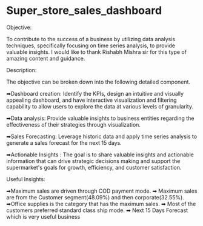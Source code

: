 # Super_store_sales_dashboard
Objective:

To contribute to the success of a business by utilizing data analysis techniques, specifically focusing on time series analysis, to provide valuable insights.
I would like to thank Rishabh Mishra  sir for this type of amazing content and guidance.

Description:

The objective can be broken down into the following detailed component.

➡Dashboard creation:
Identify the KPIs, design an intuitive and visually appealing dashboard, and have interactive visualization and filtering capability to allow users to explore the data at various levels of granularity.

➡Data analysis:
Provide valuable insights to business entities regarding the effectiveness of their strategies through visualization.

➡Sales Forecasting:
Leverage historic data and apply time series analysis to generate a sales forecast for the next 15 days.

➡Actionable Insights :
The goal is to share valuable insights and actionable information that can drive strategic decisions making and support the supermarket's goals for growth, efficiency, and customer satisfaction.

Useful Insights:

➡Maximum sales are driven through COD payment mode.
➡ Maximum sales are from the Customer segment(48.09%) and then corporate(32.55%).
➡Office supplies is the category that has the maximum sales.
➡ Most of the customers preferred standard class ship mode.
➡ Next 15 Days Forecast which is very useful business
